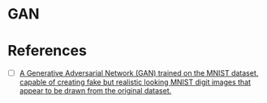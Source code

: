 # GAN


# References

- [ ] [A Generative Adversarial Network (GAN) trained on the MNIST dataset, capable of creating fake but realistic looking MNIST digit images that appear to be drawn from the original dataset.](https://github.com/sssingh/mnist-digit-generation-gan)
